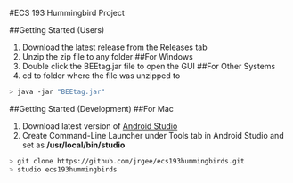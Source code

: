#ECS 193 Hummingbird Project

##Getting Started (Users)
1. Download the latest release from the Releases tab
2. Unzip the zip file to any folder
##For Windows
3. Double click the BEEtag.jar file to open the GUI
##For Other Systems
3. cd to folder where the file was unzipped to
```bash
> java -jar "BEEtag.jar"
```

##Getting Started (Development)
##For Mac
1. Download latest version of [Android Studio](https://developer.android.com/studio/index.html)
2. Create Command-Line Launcher under Tools tab in Android Studio and set as **/usr/local/bin/studio**
```bash
> git clone https://github.com/jrgee/ecs193hummingbirds.git
> studio ecs193hummingbirds
```

